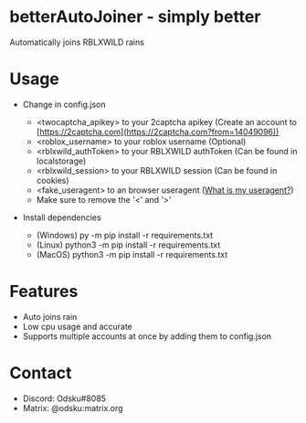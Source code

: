 # betterAutoJoiner - simply better
Automatically joins RBLXWILD rains

# Usage
- Change in config.json
  - <twocaptcha_apikey> to your 2captcha apikey (Create an account to [https://2captcha.com](https://2captcha.com?from=14049096))
  - <roblox_username> to your roblox username (Optional)
  - <rblxwild_authToken> to your RBLXWILD authToken (Can be found in localstorage)
  - <rblxwild_session> to your RBLXWILD session (Can be found in cookies)
  - <fake_useragent> to an browser useragent ([What is my useragent?](https://www.whatismybrowser.com/detect/what-is-my-user-agent/))
  - Make sure to remove the '<' and '>'
  
- Install dependencies
  - (Windows) py -m pip install -r requirements.txt
  - (Linux) python3 -m pip install -r requirements.txt
  - (MacOS) python3 -m pip install -r requirements.txt

# Features
- Auto joins rain
- Low cpu usage and accurate
- Supports multiple accounts at once by adding them to config.json

# Contact
- Discord: Odsku#8085
- Matrix: @odsku:matrix.org
